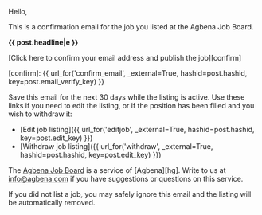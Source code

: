 Hello,

This is a confirmation email for the job you listed at the Agbena Job Board.

**{{ post.headline|e }}**

[Click here to confirm your email address and publish the job][confirm]

[confirm]: {{ url_for('confirm_email', _external=True, hashid=post.hashid, key=post.email_verify_key) }}

Save this email for the next 30 days while the listing is active. Use these
links if you need to edit the listing, or if the position has been filled
and you wish to withdraw it:

* [Edit job listing]({{ url_for('editjob', _external=True, hashid=post.hashid, key=post.edit_key) }})
* [Withdraw job listing]({{ url_for('withdraw', _external=True, hashid=post.hashid, key=post.edit_key) }})

The [Agbena Job Board][jb] is a service of [Agbena][hg]. Write to us at
info@agbena.com if you have suggestions or questions on this service.

[jb]: http://jobs.hasgeek.com
[ag]: http://agbena.com

If you did not list a job, you may safely ignore this email and the listing
will be automatically removed.
